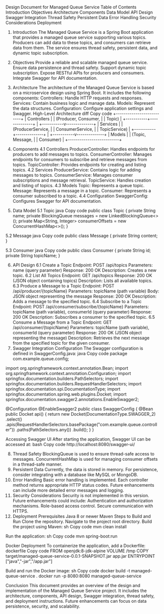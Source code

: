 Design Document for Managed Queue Service
Table of Contents
Introduction
Objectives
Architecture
Components
Data Model
API Design
Swagger Integration
Thread Safety
Persistent Data
Error Handling
Security Considerations
Deployment
1. Introduction
The Managed Queue Service is a Spring Boot application that provides a managed queue service supporting various topics. Producers can add data to these topics, and consumers can retrieve data from them. The service ensures thread safety, persistent data, and dynamic topic subscription.
2. Objectives
Provide a reliable and scalable managed queue service.
Ensure data persistence and thread safety.
Support dynamic topic subscription.
Expose RESTful APIs for producers and consumers.
Integrate Swagger for API documentation.
3. Architecture
The architecture of the Managed Queue Service is based on a microservice design using Spring Boot. It includes the following components:
Controllers: Handle HTTP requests and responses.
Services: Contain business logic and manage data.
Models: Represent the data structures.
Configuration: Configure application settings and Swagger.
High-Level Architecture
diff
Copy code
+--------------------------+
| Controllers |
| (Producer, Consumer, |
| Topic) |
+-----------+--------------+
 |
+-----------v--------------+
| Services |
| (ProducerService, |
| ConsumerService, |
| TopicService) |
+-----------+--------------+
 |
+-----------v--------------+
| Models |
| (Topic, Message, |
| Consumer) |
+--------------------------+

4. Components
4.1 Controllers
ProducerController: Handles endpoints for producers to add messages to topics.
ConsumerController: Manages endpoints for consumers to subscribe and retrieve messages from topics.
TopicController: Provides endpoints for creating and listing topics.
4.2 Services
ProducerService: Contains logic for adding messages to topics.
ConsumerService: Manages consumer subscriptions and message retrieval.
TopicService: Handles creation and listing of topics.
4.3 Models
Topic: Represents a queue topic.
Message: Represents a message in a topic.
Consumer: Represents a consumer subscribed to a topic.
4.4 Configuration
SwaggerConfig: Configures Swagger for API documentation.
5. Data Model
5.1 Topic
java
Copy code
public class Topic {
 private String name;
 private BlockingQueue<Message> messages = new LinkedBlockingQueue<>();
 private Map<String, Integer> consumerOffsets = new ConcurrentHashMap<>();
}

5.2 Message
java
Copy code
public class Message {
 private String content;
}

5.3 Consumer
java
Copy code
public class Consumer {
 private String id;
 private String topicName;
}

6. API Design
6.1 Create a Topic
Endpoint: POST /api/topics
Parameters: name (query parameter)
Response: 200 OK
Description: Creates a new topic.
6.2 List All Topics
Endpoint: GET /api/topics
Response: 200 OK (JSON object containing topics)
Description: Lists all available topics.
6.3 Produce a Message to a Topic
Endpoint: POST /api/producer/{topicName}
Parameters: topicName (path variable)
Body: JSON object representing the message
Response: 200 OK
Description: Adds a message to the specified topic.
6.4 Subscribe to a Topic
Endpoint: POST /api/consumer/subscribe/{topicName}
Parameters: topicName (path variable), consumerId (query parameter)
Response: 200 OK
Description: Subscribes a consumer to the specified topic.
6.5 Consume a Message from a Topic
Endpoint: GET /api/consumer/{topicName}
Parameters: topicName (path variable), consumerId (query parameter)
Response: 200 OK (JSON object representing the message)
Description: Retrieves the next message from the specified topic for the given consumer.
7. Swagger Integration
Configuration
The Swagger configuration is defined in SwaggerConfig.java:
java
Copy code
package com.example.queue.config;

import org.springframework.context.annotation.Bean;
import org.springframework.context.annotation.Configuration;
import springfox.documentation.builders.PathSelectors;
import springfox.documentation.builders.RequestHandlerSelectors;
import springfox.documentation.spi.DocumentationType;
import springfox.documentation.spring.web.plugins.Docket;
import springfox.documentation.swagger2.annotations.EnableSwagger2;

@Configuration
@EnableSwagger2
public class SwaggerConfig {
 @Bean
 public Docket api() {
 return new Docket(DocumentationType.SWAGGER_2)
 .select()
 .apis(RequestHandlerSelectors.basePackage("com.example.queue.controller"))
 .paths(PathSelectors.any())
 .build();
 }
}

Accessing Swagger UI
After starting the application, Swagger UI can be accessed at:
bash
Copy code
http://localhost:8080/swagger-ui/

8. Thread Safety
BlockingQueue is used to ensure thread-safe access to messages.
ConcurrentHashMap is used for managing consumer offsets in a thread-safe manner.
9. Persistent Data
Currently, the data is stored in memory. For persistence, consider integrating with a database like MySQL or MongoDB.
10. Error Handling
Basic error handling is implemented. Each controller method returns appropriate HTTP status codes. Future enhancements can include more detailed error messages and logging.
11. Security Considerations
Security is not implemented in this version. Future enhancements could include:
Authentication and authorization mechanisms.
Role-based access control.
Secure communication with HTTPS.
12. Deployment
Prerequisites
Java 8 or newer
Maven
Steps to Build and Run
Clone the repository.
Navigate to the project root directory.
Build the project using Maven:
sh
Copy code
mvn clean install


Run the application:
sh
Copy code
mvn spring-boot:run


Docker Deployment
To containerize the application, add a Dockerfile:
dockerfile
Copy code
FROM openjdk:8-jdk-alpine
VOLUME /tmp
COPY target/managed-queue-service-0.0.1-SNAPSHOT.jar app.jar
ENTRYPOINT ["java","-jar","/app.jar"]

Build and run the Docker image:
sh
Copy code
docker build -t managed-queue-service .
docker run -p 8080:8080 managed-queue-service

Conclusion
This document provides an overview of the design and implementation of the Managed Queue Service project. It includes the architecture, components, API design, Swagger integration, thread safety, and deployment instructions. Future enhancements can focus on data persistence, security, and scalability.
